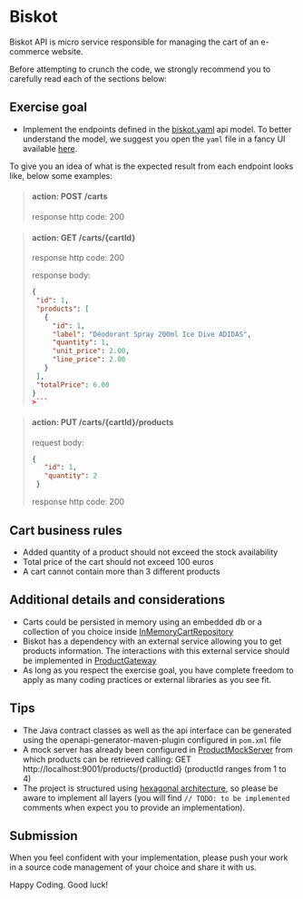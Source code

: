 # Biskot
Biskot API is micro service responsible for managing the cart of an e-commerce website.

Before attempting to crunch the code, we strongly recommend you to carefully read each of the sections below:

## Exercise goal

* Implement the endpoints defined in the [biskot.yaml](contract/biskot.yaml) api model. To better understand the model, we suggest you open the `yaml` file in a fancy UI available [here](https://editor.swagger.io/).

To give you an idea of what is the expected result from each endpoint looks like, below some examples:

> #### action: POST /carts
> response http code: 200

> #### action: GET /carts/{cartId}
> response http code: 200
>
> response body:
>```json
>{
>  "id": 1,
>  "products": [
>    {
>      "id": 1,
>      "label": "Déodorant Spray 200ml Ice Dive ADIDAS",
>      "quantity": 1,
>      "unit_price": 2.00,
>      "line_price": 2.00
>    }
>  ],
>  "totalPrice": 6.00
>}
>>```

> #### action: PUT /carts/{cartId}/products
> request body:
> ```json
> {
>    "id": 1,
>    "quantity": 2
>  }
>```
> response http code: 200

## Cart business rules

* Added quantity of a product should not exceed the stock availability
* Total price of the cart should not exceed 100 euros
* A cart cannot contain more than 3 different products

## Additional details and considerations
* Carts could be persisted in memory using an embedded db or a collection of you choice inside [InMemoryCartRepository](src/main/java/com/biskot/infra/repository/InMemoryCartRepository.java)
* Biskot has a dependency with an external service allowing you to get products information. The interactions with this external service should be implemented in [ProductGateway](src/main/java/com/biskot/infra/gateway/ProductGateway.java)
* As long as you respect the exercise goal, you have complete freedom to apply as many coding practices or external libraries as you see fit.  

## Tips
* The Java contract classes as well as the api interface can be generated using the openapi-generator-maven-plugin configured in `pom.xml` file
* A mock server has already been configured in [ProductMockServer](src/main/java/com/biskot/infra/mock/ProductMockServer.java) from which products can be retrieved calling:
GET http://localhost:9001/products/{productId} (productId ranges from 1 to 4)
* The project is structured using [hexagonal architecture](https://blog.octo.com/architecture-hexagonale-trois-principes-et-un-exemple-dimplementation/), so please be aware to implement all layers (you will find `// TODO: to be implemented` comments when expect you to provide an implementation). 

## Submission
When you feel confident with your implementation, please push your work in a source code management of your choice and share it with us.

Happy Coding. Good luck!
